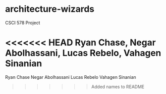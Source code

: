 # architecture-wizards
CSCI 578 Project

<<<<<<< HEAD
Ryan Chase, Negar Abolhassani, Lucas Rebelo, Vahagen Sinanian
=======
Ryan Chase
Negar Abolhassani
Lucas Rebelo
Vahagen Sinanian

>>>>>>> Added names to README
